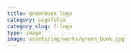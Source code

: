 ```yaml
---
title: greenbook logo
category: Logofolio
category_slug: f-logo
type: image
image: assets/img/works/green_book.jpg
---
```

